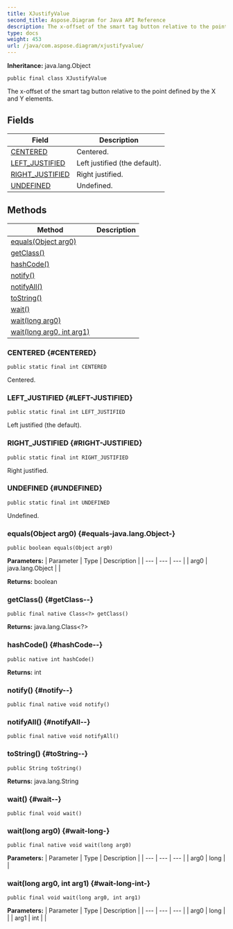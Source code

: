 ```yaml
---
title: XJustifyValue
second_title: Aspose.Diagram for Java API Reference
description: The x-offset of the smart tag button relative to the point defined by the X and Y elements.
type: docs
weight: 453
url: /java/com.aspose.diagram/xjustifyvalue/
---
```


**Inheritance:**
java.lang.Object
```
public final class XJustifyValue
```

The x-offset of the smart tag button relative to the point defined by the X and Y elements.
## Fields

| Field | Description |
| --- | --- |
| [CENTERED](#CENTERED) | Centered. |
| [LEFT_JUSTIFIED](#LEFT-JUSTIFIED) | Left justified (the default). |
| [RIGHT_JUSTIFIED](#RIGHT-JUSTIFIED) | Right justified. |
| [UNDEFINED](#UNDEFINED) | Undefined. |
## Methods

| Method | Description |
| --- | --- |
| [equals(Object arg0)](#equals-java.lang.Object-) |  |
| [getClass()](#getClass--) |  |
| [hashCode()](#hashCode--) |  |
| [notify()](#notify--) |  |
| [notifyAll()](#notifyAll--) |  |
| [toString()](#toString--) |  |
| [wait()](#wait--) |  |
| [wait(long arg0)](#wait-long-) |  |
| [wait(long arg0, int arg1)](#wait-long-int-) |  |
### CENTERED {#CENTERED}
```
public static final int CENTERED
```


Centered.

### LEFT_JUSTIFIED {#LEFT-JUSTIFIED}
```
public static final int LEFT_JUSTIFIED
```


Left justified (the default).

### RIGHT_JUSTIFIED {#RIGHT-JUSTIFIED}
```
public static final int RIGHT_JUSTIFIED
```


Right justified.

### UNDEFINED {#UNDEFINED}
```
public static final int UNDEFINED
```


Undefined.

### equals(Object arg0) {#equals-java.lang.Object-}
```
public boolean equals(Object arg0)
```




**Parameters:**
| Parameter | Type | Description |
| --- | --- | --- |
| arg0 | java.lang.Object |  |

**Returns:**
boolean
### getClass() {#getClass--}
```
public final native Class<?> getClass()
```




**Returns:**
java.lang.Class<?>
### hashCode() {#hashCode--}
```
public native int hashCode()
```




**Returns:**
int
### notify() {#notify--}
```
public final native void notify()
```




### notifyAll() {#notifyAll--}
```
public final native void notifyAll()
```




### toString() {#toString--}
```
public String toString()
```




**Returns:**
java.lang.String
### wait() {#wait--}
```
public final void wait()
```




### wait(long arg0) {#wait-long-}
```
public final native void wait(long arg0)
```




**Parameters:**
| Parameter | Type | Description |
| --- | --- | --- |
| arg0 | long |  |

### wait(long arg0, int arg1) {#wait-long-int-}
```
public final void wait(long arg0, int arg1)
```




**Parameters:**
| Parameter | Type | Description |
| --- | --- | --- |
| arg0 | long |  |
| arg1 | int |  |

